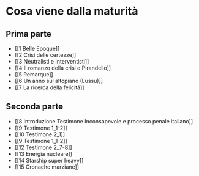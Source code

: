# Cosa viene dalla maturità
## Prima parte
- [[1 Belle Epoque]]
- [[2 Crisi delle certezze]]
- [[3 Neutralisti e Interventisti]]
- [[4 Il romanzo della crisi e Pirandello]]
- [[5 Remarque]]
- [[6 Un anno sul altopiano (Lussu)]]
- [[7 La ricerca della felicitá]]

## Seconda parte
- [[8 Introduzione Testimone Inconsapevole e processo penale italiano]]
- [[9 Testimone 1_1-2]]
- [[10 Testimone 2_1]]
- [[9 Testimone 1_1-2]]
- [[12 Testimone 2_7-8]]
- [[13 Energia nucleare]]
- [[14 Starship super heavy]]
- [[15 Cronache marziane]]